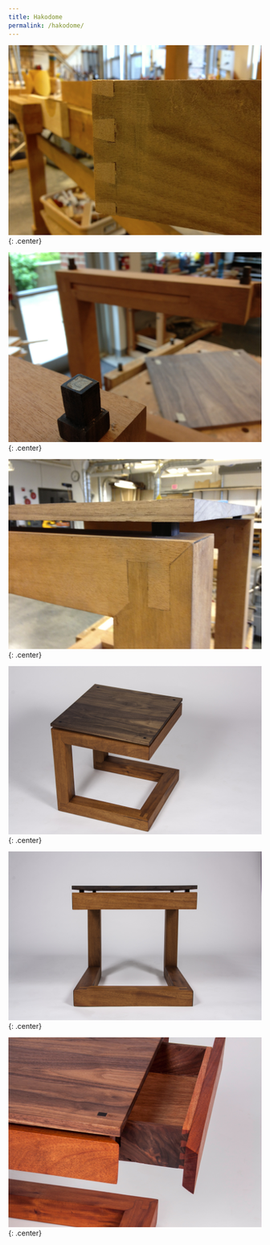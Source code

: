 ```yaml
---
title: Hakodome
permalink: /hakodome/
---
```



![build_1](/img/hakodome/build_1.jpg){: .center}

![build_2](/img/hakodome/build_2.jpg){: .center}

![build_3](/img/hakodome/build_3.jpg){: .center}

![final_1](/img/hakodome/final_iso_closed.jpg){: .center}

![final_2](/img/hakodome/final_front.jpg){: .center}

![final_3](/img/hakodome/final_detail.jpg){: .center}